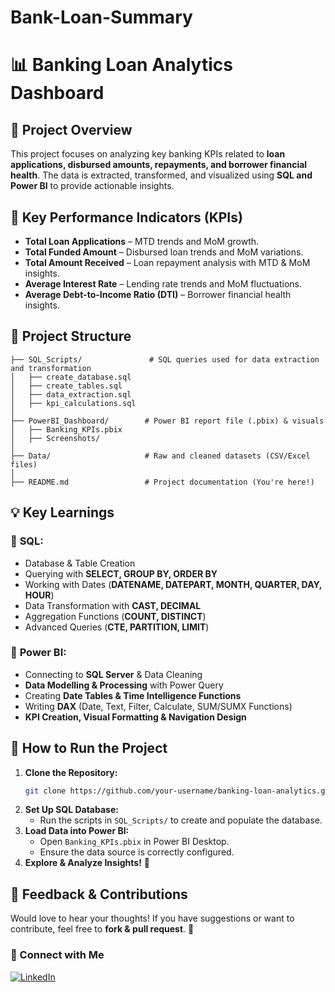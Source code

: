 # Bank-Loan-Summary
# 📊 Banking Loan Analytics Dashboard

## 🚀 Project Overview
This project focuses on analyzing key banking KPIs related to **loan applications, disbursed amounts, repayments, and borrower financial health**. The data is extracted, transformed, and visualized using **SQL and Power BI** to provide actionable insights.

## 📌 Key Performance Indicators (KPIs)
- **Total Loan Applications** – MTD trends and MoM growth.
- **Total Funded Amount** – Disbursed loan trends and MoM variations.
- **Total Amount Received** – Loan repayment analysis with MTD & MoM insights.
- **Average Interest Rate** – Lending rate trends and MoM fluctuations.
- **Average Debt-to-Income Ratio (DTI)** – Borrower financial health insights.

## 📂 Project Structure
```
├── SQL_Scripts/               # SQL queries used for data extraction and transformation
│   ├── create_database.sql
│   ├── create_tables.sql
│   ├── data_extraction.sql
│   ├── kpi_calculations.sql
│
├── PowerBI_Dashboard/        # Power BI report file (.pbix) & visuals
│   ├── Banking_KPIs.pbix
│   ├── Screenshots/
│
├── Data/                     # Raw and cleaned datasets (CSV/Excel files)
│
├── README.md                 # Project documentation (You're here!)
```

## 💡 Key Learnings
### 🔹 **SQL:**
- Database & Table Creation
- Querying with **SELECT, GROUP BY, ORDER BY**
- Working with Dates (**DATENAME, DATEPART, MONTH, QUARTER, DAY, HOUR**)
- Data Transformation with **CAST, DECIMAL**
- Aggregation Functions (**COUNT, DISTINCT**)
- Advanced Queries (**CTE, PARTITION, LIMIT**)

### 🔹 **Power BI:**
- Connecting to **SQL Server** & Data Cleaning
- **Data Modelling & Processing** with Power Query
- Creating **Date Tables & Time Intelligence Functions**
- Writing **DAX** (Date, Text, Filter, Calculate, SUM/SUMX Functions)
- **KPI Creation, Visual Formatting & Navigation Design**

## 🔧 How to Run the Project
1. **Clone the Repository:**  
   ```bash
   git clone https://github.com/your-username/banking-loan-analytics.git
   ```
2. **Set Up SQL Database:**  
   - Run the scripts in `SQL_Scripts/` to create and populate the database.
3. **Load Data into Power BI:**  
   - Open `Banking_KPIs.pbix` in Power BI Desktop.
   - Ensure the data source is correctly configured.
4. **Explore & Analyze Insights!** 🎯

## 📢 Feedback & Contributions
Would love to hear your thoughts! If you have suggestions or want to contribute, feel free to **fork & pull request**. 🚀

### 🔗 Connect with Me
[![LinkedIn](https://img.shields.io/badge/LinkedIn-Connect-blue)](https://www.linkedin.com/in/yourprofile)
